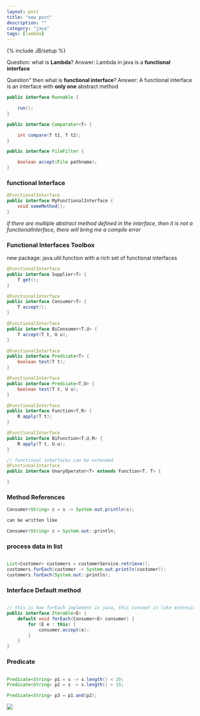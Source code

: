 ```yaml
---
layout: post
title: "new post"
description: ""
category: "java"
tags: [lambda]
---
```

{% include JB/setup %}

Question:
what is **Lambda**?
Answer:
Lambda in java is a **functional interface**

Question"
then what is **functional interface**?
Answer:
A functional interface is an interface with **only one** abstract method

```java
public interface Runnable {

	run();
}

public interface Comparator<T> {

	int compare(T t1, T t2);
}

public interface FileFilter {

	boolean accept(File pathname);
}

```

### functional Interface

```java
@FunctionalInterface
public interface MyFunctionalInterface {
	void someMethod();
}

```

*if there are multiple abstract method defined in the interface, then it is not a functionalInterface, there will bring me a compile error*

### Functional Interfaces Toolbox

new package: java.util.function
with a rich set of functional interfaces

```java
@FunctionalInterface
public interface Supplier<T> {
	T get();
}

@FunctionalInterface
public interface Consumer<T> {
	T accept();
}

@FunctionalInterface
public interface BiConsumer<T,U> {
	T accept(T t, U u);
}

@FunctionalInterface
public interface Predicate<T> {
	boolean test(T t);
}

@FunctionalInterface
public interface Predicate<T,U> {
	boolean test(T t, U u);
}

@FunctionalInterface
public interface Function<T,R> {
	R apply(T t);
}

@FunctionalInterface
public interface BiFunction<T,U,R> {
	R apply(T t, U,u);
}

// functional interfaces can be extended
@FunctionalInterface
public interface UnaryOperator<T> extends Function<T, T> {

}
```

### Method References

```java
Consumer<String> c = s -> System.out.println(s);

can be written like 

Consumer<String> c = System.out::println;
```

### process data in list

```java

List<Customer> customers = customerService.retrieve();
customers.forEach(customer -> System.out.println(customer));
customers.forEach(System.out::println); 

```


### Interface Default method

```java

// this is how forEach implement in java, this concept is like extension method in C#
public interface Iterable<E> {
	default void forEach(Consumer<E> consumer) {
		for (E e : this) {
			consumer.accept(e);
		}
	}
}

``` 

### Predicate

```java

Predicate<String> p1 = s -> s.length() < 20;
Predicate<String> p2 = s -> s.length() > 10;

Predicate<String> p3 = p1.and(p2);

```
![](http://imgur.com/CVyZtLV)